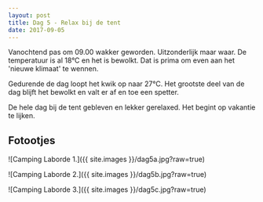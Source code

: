 ```yaml
---
layout: post
title: Dag 5 - Relax bij de tent
date: 2017-09-05
---
```


Vanochtend pas om 09.00 wakker geworden. Uitzonderlijk maar waar. De temperatuur is al 18°C en het is bewolkt. Dat is prima om even aan het 'nieuwe klimaat' te wennen.<br>

Gedurende de dag loopt het kwik op naar 27°C. Het grootste deel van de dag blijft het bewolkt en valt er af en toe een spetter. <br>

De hele dag bij de tent gebleven en lekker gerelaxed. Het begint op vakantie te lijken.

## Fotootjes
![Camping Laborde 1.]({{ site.images }}/dag5a.jpg?raw=true)
<br>

![Camping Laborde 2.]({{ site.images }}/dag5b.jpg?raw=true)
<br>

![Camping Laborde 3.]({{ site.images }}/dag5c.jpg?raw=true)
